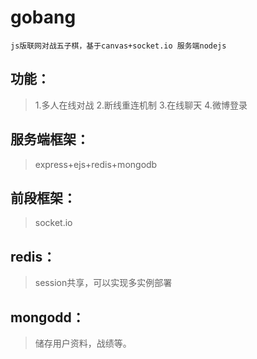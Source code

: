 # gobang
`js版联网对战五子棋，基于canvas+socket.io
服务端nodejs`

## 功能：
>1.多人在线对战
>2.断线重连机制
>3.在线聊天
>4.微博登录

## 服务端框架：
>express+ejs+redis+mongodb

## 前段框架：
>socket.io

## redis：
>session共享，可以实现多实例部署
## mongodd：
>	储存用户资料，战绩等。
